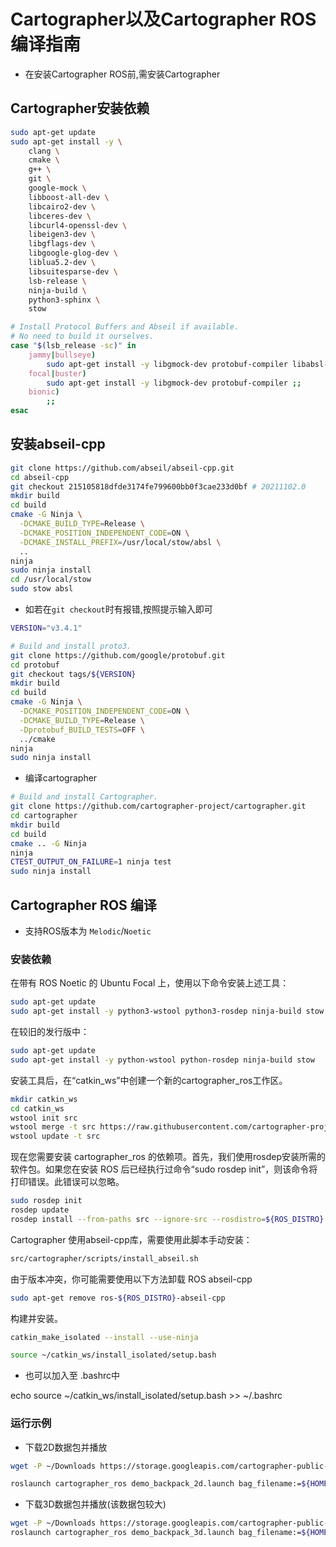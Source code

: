 # Cartographer以及Cartographer ROS编译指南

- 在安装Cartographer ROS前,需安装Cartographer

## Cartographer安装依赖

```bash
sudo apt-get update
sudo apt-get install -y \
    clang \
    cmake \
    g++ \
    git \
    google-mock \
    libboost-all-dev \
    libcairo2-dev \
    libceres-dev \
    libcurl4-openssl-dev \
    libeigen3-dev \
    libgflags-dev \
    libgoogle-glog-dev \
    liblua5.2-dev \
    libsuitesparse-dev \
    lsb-release \
    ninja-build \
    python3-sphinx \
    stow

# Install Protocol Buffers and Abseil if available.
# No need to build it ourselves.
case "$(lsb_release -sc)" in
    jammy|bullseye)
        sudo apt-get install -y libgmock-dev protobuf-compiler libabsl-dev ;;
    focal|buster)
        sudo apt-get install -y libgmock-dev protobuf-compiler ;;
    bionic)
        ;;
esac
```

## 安装abseil-cpp

```bash
git clone https://github.com/abseil/abseil-cpp.git
cd abseil-cpp
git checkout 215105818dfde3174fe799600bb0f3cae233d0bf # 20211102.0
mkdir build
cd build
cmake -G Ninja \
  -DCMAKE_BUILD_TYPE=Release \
  -DCMAKE_POSITION_INDEPENDENT_CODE=ON \
  -DCMAKE_INSTALL_PREFIX=/usr/local/stow/absl \
  ..
ninja
sudo ninja install
cd /usr/local/stow
sudo stow absl
```

- 如若在`git checkout`时有报错,按照提示输入即可

```bash
VERSION="v3.4.1"

# Build and install proto3.
git clone https://github.com/google/protobuf.git
cd protobuf
git checkout tags/${VERSION}
mkdir build
cd build
cmake -G Ninja \
  -DCMAKE_POSITION_INDEPENDENT_CODE=ON \
  -DCMAKE_BUILD_TYPE=Release \
  -Dprotobuf_BUILD_TESTS=OFF \
  ../cmake
ninja
sudo ninja install
```

- 编译cartographer

```bash
# Build and install Cartographer.
git clone https://github.com/cartographer-project/cartographer.git
cd cartographer
mkdir build
cd build
cmake .. -G Ninja
ninja
CTEST_OUTPUT_ON_FAILURE=1 ninja test
sudo ninja install
```


## Cartographer ROS 编译

- 支持ROS版本为 `Melodic`/`Noetic`

### 安装依赖


在带有 ROS Noetic 的 Ubuntu Focal 上，使用以下命令安装上述工具：

```bash
sudo apt-get update
sudo apt-get install -y python3-wstool python3-rosdep ninja-build stow
```
在较旧的发行版中：

```bash
sudo apt-get update
sudo apt-get install -y python-wstool python-rosdep ninja-build stow
```
安装工具后，在“catkin_ws”中创建一个新的cartographer_ros工作区。
```bash
mkdir catkin_ws
cd catkin_ws
wstool init src
wstool merge -t src https://raw.githubusercontent.com/cartographer-project/cartographer_ros/master/cartographer_ros.rosinstall
wstool update -t src
```

现在您需要安装 cartographer_ros 的依赖项。首先，我们使用rosdep安装所需的软件包。如果您在安装 ROS 后已经执行过命令“sudo rosdep init”，则该命令将打印错误。此错误可以忽略。

```bash
sudo rosdep init
rosdep update
rosdep install --from-paths src --ignore-src --rosdistro=${ROS_DISTRO} -y
```

Cartographer 使用abseil-cpp库，需要使用此脚本手动安装：

```bash
src/cartographer/scripts/install_abseil.sh
```
由于版本冲突，你可能需要使用以下方法卸载 ROS abseil-cpp

```bash
sudo apt-get remove ros-${ROS_DISTRO}-abseil-cpp
```

构建并安装。

```bash
catkin_make_isolated --install --use-ninja

source ~/catkin_ws/install_isolated/setup.bash
```

- 也可以加入至 .bashrc中

echo source ~/catkin_ws/install_isolated/setup.bash >> ~/.bashrc


### 运行示例


- 下载2D数据包并播放

```bash
wget -P ~/Downloads https://storage.googleapis.com/cartographer-public-data/bags/backpack_2d/cartographer_paper_deutsches_museum.bag

roslaunch cartographer_ros demo_backpack_2d.launch bag_filename:=${HOME}/Downloads/cartographer_paper_deutsches_museum.bag
```

- 下载3D数据包并播放(该数据包较大)

```bash
wget -P ~/Downloads https://storage.googleapis.com/cartographer-public-data/bags/backpack_3d/with_intensities/b3-2016-04-05-14-14-00.bag
roslaunch cartographer_ros demo_backpack_3d.launch bag_filename:=${HOME}/Downloads/b3-2016-04-05-14-14-00.bag`
```